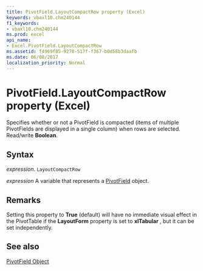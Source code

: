 ```yaml
---
title: PivotField.LayoutCompactRow property (Excel)
keywords: vbaxl10.chm240144
f1_keywords:
- vbaxl10.chm240144
ms.prod: excel
api_name:
- Excel.PivotField.LayoutCompactRow
ms.assetid: f4969f85-9278-517f-f367-b0d58b3daafb
ms.date: 06/08/2017
localization_priority: Normal
---
```



# PivotField.LayoutCompactRow property (Excel)

Specifies whether or not a PivotField is compacted (items of multiple PivotFields are displayed in a single column) when rows are selected. Read/write  **Boolean**.


## Syntax

_expression_. `LayoutCompactRow`

_expression_ A variable that represents a [PivotField](Excel.PivotField.md) object.


## Remarks

Setting this property to  **True** (default) will have no immediate visual effect in the PivotTable if the **LayoutForm** property is set to **xlTabular** , but it can be set independently.


## See also


[PivotField Object](Excel.PivotField.md)

